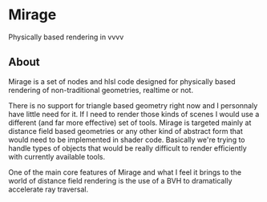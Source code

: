 # Mirage
Physically based rendering in vvvv

## About
Mirage is a set of nodes and hlsl code designed for physically based rendering of non-traditional geometries, realtime or not.

There is no support for triangle based geometry right now and I personnaly have little need for it.  If I need to render those kinds of scenes I would use a different (and far more effective) set of tools.  Mirage is targeted mainly at distance field based geometries or any other kind of abstract form that would need to be implemented in shader code.  Basically we're trying to handle types of objects that would be really difficult to render efficiently with currently available tools.

One of the main core features of Mirage and what I feel it brings to the world of distance field rendering is the use of a BVH to dramatically accelerate ray traversal.